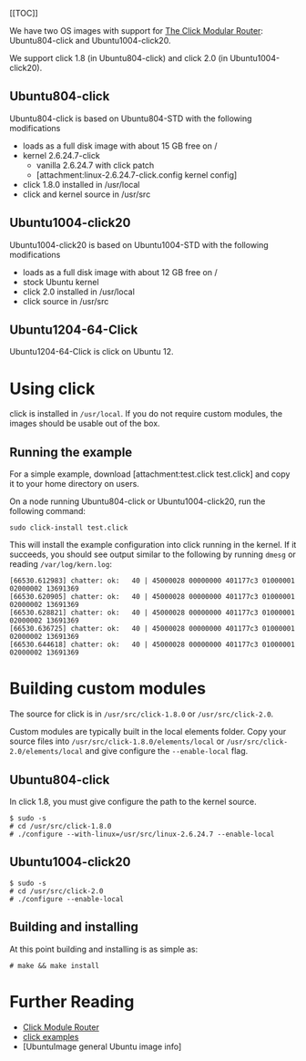 [[TOC]]

We have two OS images with support for [The Click Modular Router](http://read.cs.ucla.edu/click): Ubuntu804-click and Ubuntu1004-click20.

We support click 1.8 (in Ubuntu804-click) and click 2.0 (in Ubuntu1004-click20).

## Ubuntu804-click

Ubuntu804-click is based on Ubuntu804-STD with the following modifications
* loads as a full disk image with about 15 GB free on /
* kernel 2.6.24.7-click
   * vanilla 2.6.24.7 with click patch
   * [attachment:linux-2.6.24.7-click.config kernel config]
* click 1.8.0 installed in /usr/local
* click and kernel source in /usr/src

## Ubuntu1004-click20

Ubuntu1004-click20 is based on Ubuntu1004-STD with the following modifications
* loads as a full disk image with about 12 GB free on /
* stock Ubuntu kernel
* click 2.0 installed in /usr/local
* click source in /usr/src

## Ubuntu1204-64-Click

Ubuntu1204-64-Click is click on Ubuntu 12.

# Using click

click is installed in `/usr/local`. If you do not require custom modules, the images should be usable out of the box.

## Running the example

For a simple example, download [attachment:test.click test.click] and copy it to your home directory on users.

On a node running Ubuntu804-click or Ubuntu1004-click20, run the following command:

	
	sudo click-install test.click
	

This will install the example configuration into click running in the kernel. If it succeeds, you should see output similar to the following by running `dmesg` or reading `/var/log/kern.log`:

	
	[66530.612983] chatter: ok:   40 | 45000028 00000000 401177c3 01000001 02000002 13691369
	[66530.620905] chatter: ok:   40 | 45000028 00000000 401177c3 01000001 02000002 13691369
	[66530.628821] chatter: ok:   40 | 45000028 00000000 401177c3 01000001 02000002 13691369
	[66530.636725] chatter: ok:   40 | 45000028 00000000 401177c3 01000001 02000002 13691369
	[66530.644618] chatter: ok:   40 | 45000028 00000000 401177c3 01000001 02000002 13691369
	

# Building custom modules

The source for click is in `/usr/src/click-1.8.0` or `/usr/src/click-2.0`.

Custom modules are typically built in the local elements folder. Copy your source files into `/usr/src/click-1.8.0/elements/local` or `/usr/src/click-2.0/elements/local` and give configure the `--enable-local` flag.

## Ubuntu804-click
In click 1.8, you must give configure the path to the kernel source.
	
	$ sudo -s
	# cd /usr/src/click-1.8.0
	# ./configure --with-linux=/usr/src/linux-2.6.24.7 --enable-local
	

## Ubuntu1004-click20
	
	$ sudo -s
	# cd /usr/src/click-2.0
	# ./configure --enable-local
	

## Building and installing
At this point building and installing is as simple as:

	
	# make && make install
	

# Further Reading

* [Click Module Router](http://read.cs.ucla.edu/click)
* [click examples](http://read.cs.ucla.edu/click/examples)
* [UbuntuImage general Ubuntu image info]